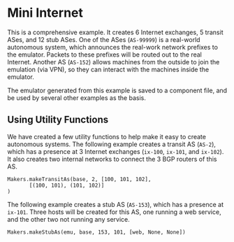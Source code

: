 # Mini Internet

This is a comprehensive example. It creates 6 Internet exchanges,
5 transit ASes, and 12 stub ASes. One of the ASes (`AS-99999`) is a real-world
autonomous system, which announces the real-work network prefixes 
to the emulator. Packets to these prefixes will be routed out to the 
real Internet. Another AS (`AS-152`) allows machines from the outside
to join the emulation (via VPN), so they can interact with the machines
inside the emulator.

The emulator generated from this example is saved to a component file, 
and be used by several other examples as the basis.


## Using Utility Functions

We have created a few utility functions to help make it easy
to create autonomous systems. 
The following example creates a transit AS (`AS-2`), which
has a presence at 3 Internet exchanges (`ix-100`, `ix-101`,
and `ix-102`). It also creates two internal networks to 
connect the 3 BGP routers of this AS.

```
Makers.makeTransitAs(base, 2, [100, 101, 102],
       [(100, 101), (101, 102)]
)
```

The following example creates a stub AS (`AS-153`), 
which has a presence at `ix-101`. Three hosts will be 
created for this AS, one running a web service, and the other 
two not running any service. 

```
Makers.makeStubAs(emu, base, 153, 101, [web, None, None])
```

